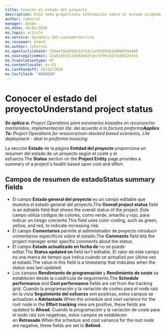 ```yaml
---
title: Conocer el estado del proyecto
description: Este tema proporciona información sobre el estado asignado a proyectos en Dynamics 365 Project Operations.
author: ruhercul
manager: Annbe
ms.date: 10/01/2020
ms.topic: article
ms.service: dynamics-365-customerservice
ms.reviewer: kfend
ms.author: ruhercul
ms.openlocfilehash: 336e479ad39653af14cca7930fe63e906b7de489
ms.sourcegitcommit: 11a61db54119503e82faec5f99c4273e8d1247e5
ms.translationtype: HT
ms.contentlocale: es-ES
ms.lasthandoff: 10/16/2020
ms.locfileid: "4085020"
---
```

# <a name="understand-project-status"></a><span data-ttu-id="03f15-103">Conocer el estado del proyecto</span><span class="sxs-lookup"><span data-stu-id="03f15-103">Understand project status</span></span>

<span data-ttu-id="03f15-104">_**Se aplica a:** Project Operations para escenarios basados en recursos/no mantenidos, implementación lite: del acuerdo a la factura proforma_</span><span class="sxs-lookup"><span data-stu-id="03f15-104">_**Applies To:** Project Operations for resource/non-stocked based scenarios, Lite deployment - deal to proforma invoicing_</span></span>


<span data-ttu-id="03f15-105">La sección **Estado** de la página **Entidad del proyecto** proporciona un resumen del estado de un proyecto según el coste y el esfuerzo.</span><span class="sxs-lookup"><span data-stu-id="03f15-105">The **Status** section on the **Project Entity** page provides a summary of a project's health based upon cost and effort.</span></span>


## <a name="status-summary-fields"></a><span data-ttu-id="03f15-106">Campos de resumen de estado</span><span class="sxs-lookup"><span data-stu-id="03f15-106">Status summary fields</span></span>

- <span data-ttu-id="03f15-107">El campo **Estado general del proyecto** es un campo editable que muestra el estado general del proyecto.</span><span class="sxs-lookup"><span data-stu-id="03f15-107">The **Overall project status** field is an editable field that shows the overall status of the project.</span></span> <span data-ttu-id="03f15-108">Este campo utiliza códigos de colores, como verde, amarillo y rojo, para indicar un riesgo creciente.</span><span class="sxs-lookup"><span data-stu-id="03f15-108">This field uses color-coding, such as green, yellow, and red, to indicate increasing risk.</span></span> 
- <span data-ttu-id="03f15-109">El campo **Comentarios** permite al administrador de proyecto introducir comentarios específicos sobre el estado.</span><span class="sxs-lookup"><span data-stu-id="03f15-109">The **Comments** field lets the project manager enter specific comments about the status.</span></span> 
- <span data-ttu-id="03f15-110">El campo **Estado actualizado en fecha de** no se puede editar.</span><span class="sxs-lookup"><span data-stu-id="03f15-110">The **Status updated on** field isn't editable.</span></span> <span data-ttu-id="03f15-111">El valor de este campo es una marca de tiempo que indica cuándo se actualizó por última vez el estado.</span><span class="sxs-lookup"><span data-stu-id="03f15-111">The value in this field is a timestamp that indicates when the status was last updated.</span></span>
- <span data-ttu-id="03f15-112">Los campos **Rendimiento de programación** y **Rendimiento de coste** se establecen desde la cuadrícula de seguimiento.</span><span class="sxs-lookup"><span data-stu-id="03f15-112">The **Schedule performance** and **Cost performance** fields are set from the tracking grid.</span></span> <span data-ttu-id="03f15-113">Cuando la programación y la variación de costes para el nodo raíz en la vista **Seguimiento del esfuerzo** son positivas, estos campos se actualizan a **Adelantado**.</span><span class="sxs-lookup"><span data-stu-id="03f15-113">When the schedule and cost variance for the root node in the **Effort tracking** view are positive, these fields are updated to **Ahead**.</span></span> <span data-ttu-id="03f15-114">Cuando la programación y la variación de coste para el nodo raíz son negativas, estos campos se establecen en **Retrasado**.</span><span class="sxs-lookup"><span data-stu-id="03f15-114">When the schedule and cost variance for the root node are negative, these fields are set to **Behind**.</span></span>
